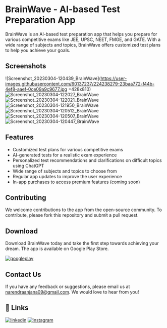 # BrainWave - AI-based Test Preparation App
BrainWave is an AI-based test preparation app that helps you prepare for various competitive exams like JEE, UPSC, NEET, FMGE, and GATE. With a wide range of subjects and topics, BrainWave offers customized test plans to help you achieve your goals.

## Screenshots
![Screenshot_20230304-120439_BrainWave](https://user-images.githubusercontent.com/60137237/224238279-23baa772-f44b-4ef8-aaef-0ce09a9c9677.jpg =428x810)
![Screenshot_20230304-122027_BrainWave](https://user-images.githubusercontent.com/60137237/224238291-3e9c3da1-f562-4f50-a36d-74155b962077.jpg)
![Screenshot_20230304-122021_BrainWave](https://user-images.githubusercontent.com/60137237/224238293-5094b379-b9b9-4b49-9888-e979f0cdf48c.jpg)
![Screenshot_20230304-121950_BrainWave](https://user-images.githubusercontent.com/60137237/224238296-ceb25d2b-30d4-4217-8269-794a3f7e993b.jpg)
![Screenshot_20230304-120512_BrainWave](https://user-images.githubusercontent.com/60137237/224238299-3a05c2ea-8c80-4c57-b7e4-eb7bfbbf5deb.jpg)
![Screenshot_20230304-120507_BrainWave](https://user-images.githubusercontent.com/60137237/224238303-e450300b-fef9-4ce6-a986-58acf52d0a3f.jpg)
![Screenshot_20230304-120447_BrainWave](https://user-images.githubusercontent.com/60137237/224238308-02bb2fea-0180-4a1b-8deb-4a85d505bd14.jpg)


## Features
 - Customized test plans for various competitive exams
 - AI-generated tests for a realistic exam experience
 - Personalized test recommendations and clarifications on
   difficult topics using ChatGPT
 - Wide range of subjects and topics to choose from
 - Regular app updates to improve the user experience
 - In-app purchases to access premium features (coming soon)

## Contributing
We welcome contributions to the app from the open-source community. To contribute, please fork this repository and submit a pull request.

## Download
Download BrainWave today and take the first step towards achieving your dream. The app is available on Google Play Store.

[![googleplay](https://img.shields.io/badge/google_play_store-FFFFFF?style=for-the-badge&logo=googleplay&logoColor=black)](https://play.google.com/store/apps/details?id=com.nsa.brainwave)
## Contact Us
If you have any feedback or suggestions, please email us at narendraanjana09@gmail.com. We would love to hear from you!
## 🔗 Links
[![linkedin](https://img.shields.io/badge/linkedin-0A66C2?style=for-the-badge&logo=linkedin&logoColor=white)](https://www.linkedin.com/in/narendra-singh-anjana-454bb6190/)
[![instagram](https://img.shields.io/badge/instagram-FFE5B4?style=for-the-badge&logo=instagram&logoColor=black)](https://www.instagram.com/narendra_aanjna_09/)

